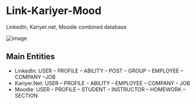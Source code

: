 # Link-Kariyer-Mood
LinkedIn, Kariyer.net, Moodle combined database

![image](https://user-images.githubusercontent.com/69696377/124604995-24ce3b00-de74-11eb-9bea-e256d3dba6f0.png)


## Main Entities
*	LinkedIn:
USER – PROFILE – ABILITY – POST – GROUP – EMPLOYEE – COMPANY –JOB
*	Kariyer.Net:
USER –  PROFILE – ABILITY – EMPLOYEE – COMPANY – JOB
*	Moodle:
USER – PROFILE – STUDENT – INSTRUCTOR – HOMEWORK – SECTION
